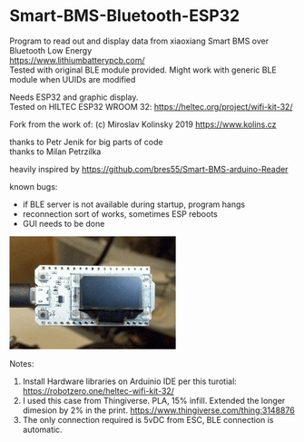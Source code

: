 # Smart-BMS-Bluetooth-ESP32
Program to read out and display data from xiaoxiang Smart BMS over Bluetooth Low Energy  
https://www.lithiumbatterypcb.com/  
Tested with original BLE module provided. Might work with generic BLE module when UUIDs are modified  

Needs ESP32 and graphic display.  
Tested on HILTEC ESP32 WROOM 32: https://heltec.org/project/wifi-kit-32/

Fork from the work of: (c) Miroslav Kolinsky 2019  https://www.kolins.cz  

thanks to Petr Jenik for big parts of code  
thanks to Milan Petrzilka  

heavily inspired by https://github.com/bres55/Smart-BMS-arduino-Reader  

known bugs:
* if BLE server is not available during startup, program hangs
* reconnection sort of works, sometimes ESP reboots
* GUI needs to be done

![](esp32.gif)

Notes:  
1. Install Hardware libraries on Arduinio IDE per this turotial: https://robotzero.one/heltec-wifi-kit-32/
2. I used this case from Thingiverse.  PLA, 15% infill.  Extended the longer dimesion by 2% in the print. https://www.thingiverse.com/thing:3148876
3. The only connection required is 5vDC from ESC, BLE connection is automatic.

